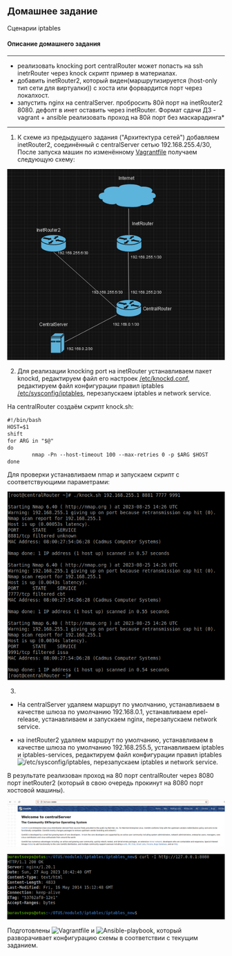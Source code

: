 ## Домашнее задание

Сценарии iptables


#### Описание домашнего задания

---
*  реализовать knocking port
centralRouter может попасть на ssh inetrRouter через knock скрипт
пример в материалах.
*  добавить inetRouter2, который виден(маршрутизируется (host-only тип сети для виртуалки)) с хоста или форвардится порт через локалхост.
* запустить nginx на centralServer.
пробросить 80й порт на inetRouter2 8080.
дефолт в инет оставить через inetRouter.
Формат сдачи ДЗ - vagrant + ansible
реализовать проход на 80й порт без маскарадинга*


---

1. К схеме из предыдущего задания ("Архитектура сетей") добавляем inetRouter2, соединённый с centralServer сетью 192.168.255.4/30,
После запуска машин по изменённому [Vagrantfile](https://github.com/buravtsovpavel/OTUS-homeworks/blob/master/iptables/Vagrantfile) получаем следующую схему:

![](https://github.com/buravtsovpavel/OTUS-homeworks/blob/master/iptables/png/topology.png)

2. Для реализации knocking port на inetRouter устанавливаем пакет knockd, редактируем файл его настроек [/etc/knockd.conf](https://github.com/buravtsovpavel/OTUS-homeworks/blob/master/iptables/ansible/templates/knockd.conf), редактируем файл конфигурации правил iptables [/etc/sysconfig/iptables](https://github.com/buravtsovpavel/OTUS-homeworks/blob/master/iptables/ansible/templates/iptables_inetRouter), перезапускаем iptables и network service.

На centralRouter создаём скрипт knock.sh:
```
#!/bin/bash
HOST=$1
shift
for ARG in "$@"
do
        nmap -Pn --host-timeout 100 --max-retries 0 -p $ARG $HOST
done
```

Для проверки устанавливаем nmap и запускаем скрипт с соответствующими параметрами:

![](https://github.com/buravtsovpavel/OTUS-homeworks/blob/master/iptables/png/knock.png)



3.
 * На centralServer удаляем маршрут по умолчанию, устанавливаем в качестве шлюза по умолчанию 192.168.0.1, устанавливаем epel-release, устанавливаем и запускаем nginx, перезапускаем network service.


* на inetRouter2 удаляем маршрут по умолчанию, устанавливаем в качестве шлюза по умолчанию 192.168.255.5, устанавливаем iptables и iptables-services, редактируем файл конфигурации правил iptables ![/etc/sysconfig/iptables](https://github.com/buravtsovpavel/OTUS-homeworks/blob/master/iptables/ansible/templates/iptables_inetRouter2), перезапускаем iptables и network service.

В результате реализован проход на 80 порт centralRouter через 8080 порт inetRouter2 (который в свою очередь прокинут на 8080 порт хостовой машины).

![](https://github.com/buravtsovpavel/OTUS-homeworks/blob/master/iptables/png/nginx_1.png)

![](https://github.com/buravtsovpavel/OTUS-homeworks/blob/master/iptables/png/curl.png)

Подготовлены ![Vagrantfile](https://github.com/buravtsovpavel/OTUS-homeworks/blob/master/iptables/Vagrantfile) и ![Ansible-playbook](https://github.com/buravtsovpavel/OTUS-homeworks/blob/master/iptables/ansible/provision.yml), который разворачивает конфигурацию схемы в соответствии с текущим заданием.
